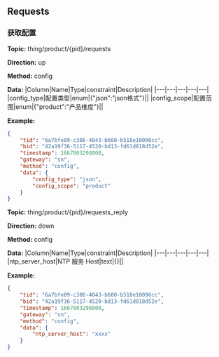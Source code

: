 








 ## Requests

### 获取配置
**Topic:** thing/product/{pid}/requests

**Direction:** up

**Method:** config

**Data:**
|Column|Name|Type|constraint|Description|
|---|---|---|---|---|
 |config_type|配置类型|enum|{&#34;json&#34;:&#34;json格式&#34;}||
 |config_scope|配置范围|enum|{&#34;product&#34;:&#34;产品维度&#34;}||

 
 
**Example:** 
```json
{
	"tid": "6a7bfe89-c386-4043-b600-b518e10096cc",
	"bid": "42a19f36-5117-4520-bd13-fd61d818d52e",
	"timestamp": 1667803298000,
	"gateway": "sn",
	"method": "config",
	"data": {
		"config_type": "json",
		"config_scope": "product"
	}
}
```



**Topic:** thing/product/{pid}/requests_reply

**Direction:** down

**Method:** config

**Data:**
|Column|Name|Type|constraint|Description|
|---|---|---|---|---|
|ntp_server_host|NTP 服务 Host|text|{}||

 
 
**Example:** 
```json
{
	"tid": "6a7bfe89-c386-4043-b600-b518e10096cc",
	"bid": "42a19f36-5117-4520-bd13-fd61d818d52e",
	"timestamp": 1667803298000,
	"gateway": "sn",
	"method": "config",
	"data": {
		"ntp_server_host": "xxxx"
	}
}
```


